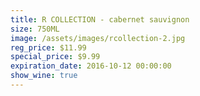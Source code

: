 ```yaml
---
title: R COLLECTION - cabernet sauvignon
size: 750ML
image: /assets/images/rcollection-2.jpg
reg_price: $11.99
special_price: $9.99
expiration_date: 2016-10-12 00:00:00
show_wine: true
---
```



